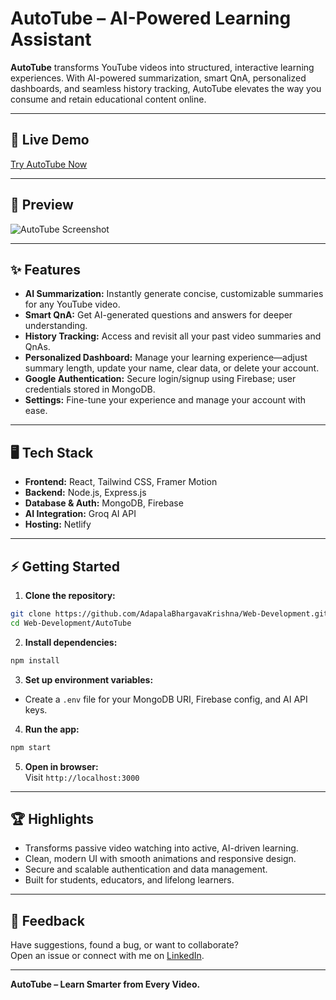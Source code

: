 # AutoTube – AI-Powered Learning Assistant

**AutoTube** transforms YouTube videos into structured, interactive learning experiences. With AI-powered summarization, smart QnA, personalized dashboards, and seamless history tracking, AutoTube elevates the way you consume and retain educational content online.

---

## 🚀 Live Demo

[Try AutoTube Now](https://autotubeai.netlify.app)

---

## 📸 Preview

![AutoTube Screenshot](https://adapalabhargavakrishna.github.io/Web-Development/Portfolio/assets/autotube.png)

---

## ✨ Features

- **AI Summarization:** Instantly generate concise, customizable summaries for any YouTube video.
- **Smart QnA:** Get AI-generated questions and answers for deeper understanding.
- **History Tracking:** Access and revisit all your past video summaries and QnAs.
- **Personalized Dashboard:** Manage your learning experience—adjust summary length, update your name, clear data, or delete your account.
- **Google Authentication:** Secure login/signup using Firebase; user credentials stored in MongoDB.
- **Settings:** Fine-tune your experience and manage your account with ease.

---

## 🖥️ Tech Stack

- **Frontend:** React, Tailwind CSS, Framer Motion
- **Backend:** Node.js, Express.js
- **Database & Auth:** MongoDB, Firebase
- **AI Integration:** Groq AI API
- **Hosting:** Netlify

---

## ⚡ Getting Started

1. **Clone the repository:**
```bash
git clone https://github.com/AdapalaBhargavaKrishna/Web-Development.git
cd Web-Development/AutoTube
```

2. **Install dependencies:**
```bash
npm install
```

3. **Set up environment variables:**
- Create a `.env` file for your MongoDB URI, Firebase config, and AI API keys.

4. **Run the app:**
```bash
npm start
```

5. **Open in browser:**  
Visit `http://localhost:3000`

---

## 🏆 Highlights

- Transforms passive video watching into active, AI-driven learning.
- Clean, modern UI with smooth animations and responsive design.
- Secure and scalable authentication and data management.
- Built for students, educators, and lifelong learners.

---

## 🙌 Feedback

Have suggestions, found a bug, or want to collaborate?  
Open an issue or connect with me on [LinkedIn](https://www.linkedin.com/in/adapalabhargavakrishna/).

---

**AutoTube – Learn Smarter from Every Video.**
